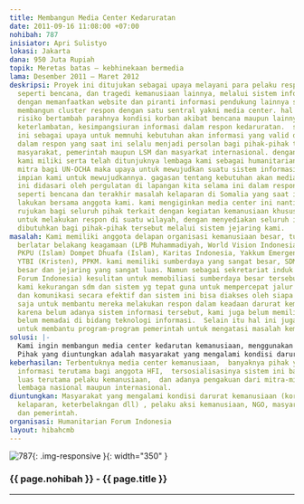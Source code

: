 ```yaml
---
title: Membangun Media Center Kedaruratan
date: 2011-09-16 11:08:00 +07:00
nohibah: 787
inisiator: Apri Sulistyo
lokasi: Jakarta
dana: 950 Juta Rupiah
topik: Meretas batas – kebhinekaan bermedia
lama: Desember 2011 – Maret 2012
deskripsi: Proyek ini ditujukan sebagai upaya melayani para pelaku respon kedaruratan
  seperti bencana, dan tragedi kemanusiaan lainnya, melalui sistem informasi terpadu
  dengan memanfaatkan website dan piranti informasi pendukung lainnya seperti upaya
  membangun cluster respon dengan satu sentral yakni media center. hal ini untuk menghindari
  risiko bertambah parahnya kondisi korban akibat bencana maupun lainnya akibat kekeliruan,
  keterlambatan, kesimpangsiuran informasi dalam respon kedaruratan.  selain itu hal
  ini sebagai upaya untuk memnuhi kebutuhan akan informasi yang valid dan terpercaya
  dalam respon yang saat ini selalu menjadi persolan bagi pihak-pihak terkait baik
  masyarakat, pemerintah maupun LSM dan masyarkat internasional. dengan jejaring yang
  kami miliki serta telah ditunjuknya lembaga kami sebagai humanitarian country team
  mitra bagi UN-OCHA maka upaya untuk mewujudkan suatu sistem informasi terpadu adalah
  impian kami untuk mewujudkannya. gagasan tentang kebutuhan akan media center kedaruratan
  ini didasari oleh pergulatan di lapangan kita selama ini dalam respon kemanusian
  seperti bencana dan terakhir masalah kelaparan di Somalia yang saat ini tengah kami
  lakukan bersama anggota kami. kami mengiginkan media center ini nantinya menjadi
  rujukan bagi seluruh pihak terkait dengan kegiatan kemanusiaan khususnya bencana
  untuk melakukan respon di suatu wilayah, dengan menyediakan seluruh informasi yang
  dibutuhkan bagi pihak-pihak tersebut melalui sistem jejaring kami.
masalah: Kami memiliki anggota delapan organisasi kemanusiaan besar, tujuh di antaranya
  berlatar belakang keagamaan (LPB Muhammadiyah, World Vision Indonesia (Kristen),
  PKPU (Islam) Dompet Dhuafa (Islam), Karitas Indonesia, Yakkum Emergency Unit (kristen),
  YTBI (Kristen), PPKM. kami memiliki sumberdaya yang sangat besar, SDM yang sangat
  besar dan jejaring yang sangat luas. Namun sebagai sekretariat induk HFI (Humanitarian
  Forum Indonesia) kesulitan untuk memobiliasi sumberdaya besar tersebut, lantaran
  kami kekurangan sdm dan sistem yg tepat guna untuk mempercepat jalur koordinasi
  dan komunikasi secara efektif dan sistem ini bisa diakses oleh siapa saja dan kapan
  saja untuk membantu mereka melakukan respon dalam keadaan darurat kemanusiaan.selain
  karena belum adanya sistem informasi tersebut, kami juga belum memiliki SDM yang
  belum memadai di bidang teknologi informasi.  Selain itu hal ini juga kami maksudkan
  untuk membantu program-program pemerintah untuk mengatasi masalah kemanusiaan.
solusi: |-
  Kami ingin membangun media center kedarutan kemanusiaan, menggunakan jejaring kami untuk mengumpulkan informasi yang dibutuhkan, membangun sistem informasi dan koordinasi berbasis teknologi informasi (website dan aplikasi pendukungnya), melakukan penguatan kapasitas bagi SDM kami untuk melakukan, membangun cluster untuk mendukung sistem ini, dan menjadi jembatan bagi semua pihak baik dalam negeri maupun internasional.
  Pihak yang diuntungkan adalah masyarakat yang mengalami kondisi darurat kemanusiaan (korban bencana, kelaparan, keterbelakngan dll), pelaku aksi kemanusiaan, NGO, masyarakat internasional dan pemerintah.
keberhasilan: Terbentuknya media center kemanusiaan,  banyaknya pihak yang mengakses
  informasi terutama bagi anggota HFI,  tersosialisasinya sistem ini bagi masyarakat
  luas terutama pelaku kemanusiaan,  dan adanya pengakuan dari mitra-mitra HFI baik
  lembaga nasional maupun internasional.
diuntungkan: Masyarakat yang mengalami kondisi darurat kemanusiaan (korban bencana,
  kelaparan, keterbelakngan dll) , pelaku aksi kemanusiaan, NGO, masyarakat internasional
  dan pemerintah.
organisasi: Humanitarian Forum Indonesia
layout: hibahcmb
---
```


![787](/static/img/hibahcmb/787.png){: .img-responsive }{: width="350" }

### {{ page.nohibah }} - {{ page.title }}

---
